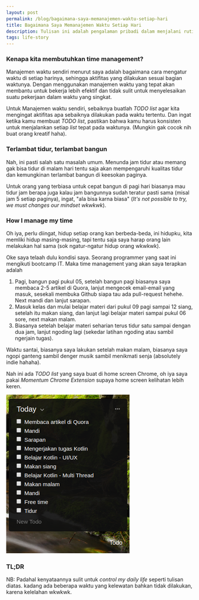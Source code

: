 ```yaml
---
layout: post
permalink: /blog/bagaimana-saya-memanajemen-waktu-setiap-hari
title: Bagaimana Saya Memanajemen Waktu Setiap Hari
description: Tulisan ini adalah pengalaman pribadi dalam menjalani rutinitas
tags: life-story
---
```


### Kenapa kita membutuhkan time management?

Manajemen waktu sendiri menurut saya adalah bagaimana cara mengatur waktu di setiap harinya, sehingga aktifitas yang dilakukan sesuai bagian waktunya. Dengan menggunakan manajemen waktu yang tepat akan membantu untuk bekerja lebih efektif dan tidak sulit untuk menyelesaikan suatu pekerjaan dalam waktu yang singkat.

Untuk Manajemen waktu sendiri, sebaiknya buatlah *TODO list* agar kita mengingat aktifitas apa sebaiknya dilakukan pada waktu tertentu. Dan ingat ketika kamu membuat *TODO list*, pastikan bahwa kamu harus konsisten untuk menjalankan setiap *list* tepat pada waktunya. (Mungkin gak cocok nih buat orang kreatif haha).

### Terlambat tidur, terlambat bangun

Nah, ini pasti salah satu masalah umum. Menunda jam tidur atau memang gak bisa tidur di malam hari tentu saja akan mempengaruhi kualitas tidur dan kemungkinan terlambat bangun di keesokan paginya.

Untuk orang yang terbiasa untuk cepat bangun di pagi hari biasanya mau tidur jam berapa juga kalau jam bangunnya sudah teratur pasti sama (misal jam 5 setiap paginya), ingat, "ala bisa karna biasa" (*It's not possible to try, we must changes our mindset wkwkwk*).

### How I manage my time

Oh iya, perlu diingat, hidup setiap orang kan berbeda-beda, ini hidupku, kita memliki hidup masing-masing, tapi tentu saja saya harap orang lain melakukan hal sama (sok ngatur-ngatur hidup orang wkwkwk).

Oke saya telaah dulu kondisi saya. Seorang programmer yang saat ini mengikuti bootcamp IT. Maka time management yang akan saya terapkan adalah

1. Pagi, bangun pagi pukul 05, setelah bangun pagi biasanya saya membaca 2-5 artikel di Quora, lanjut mengecek email-email yang masuk, sesekali membuka Github siapa tau ada pull-request hehehe. Next mandi dan lanjut sarapan.
2. Masuk kelas dan mulai belajar materi dari pukul 09 pagi sampai 12 siang, setelah itu makan siang, dan lanjut lagi belajar materi sampai pukul 06 sore, next makan malam.
3. Biasanya setelah belajar materi seharian terus tidur satu sampai dengan dua jam, lanjut ngoding lagi (sekedar latihan ngoding atau sambil ngerjain tugas).

Waktu santai, biasanya saya lakukan setelah makan malam, biasanya saya ngopi ganteng sambil denger musik sambil menikmati senja (absolutely indie hahaha).

Nah ini ada *TODO list* yang saya buat di home screen Chrome, oh iya saya pakai *Momentum Chrome Extension* supaya home screen kelihatan lebih keren.

![TODO List](/media/post-2019-01-22.png)

### TL;DR

NB: Padahal kenyataannya sulit untuk *control my daily life* seperti tulisan diatas. kadang ada beberapa waktu yang kelewatan bahkan tidak dilakukan, karena kelelahan wkwkwk.